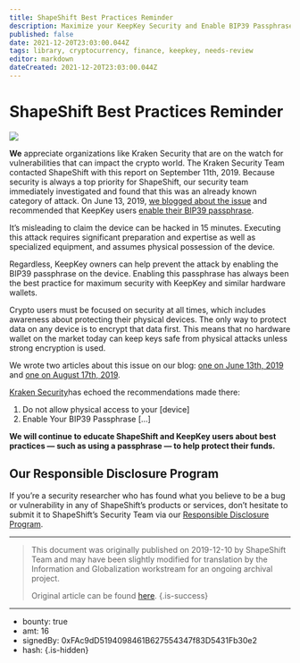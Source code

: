 ```yaml
---
title: ShapeShift Best Practices Reminder
description: Maximize your KeepKey Security and Enable BIP39 Passphrase.
published: false
date: 2021-12-20T23:03:00.044Z
tags: library, cryptocurrency, finance, keepkey, needs-review
editor: markdown
dateCreated: 2021-12-20T23:03:00.044Z
---
```


# ShapeShift Best Practices Reminder

![](https://assets.website-files.com/5e9a09610b7dce71f87f7f17/5e9a22e4cd7578f798c05cd1_5e996dbb692e5882365a35e4_0_DY7P5iEMC_Roen_j.png)

**We** appreciate organizations like Kraken Security that are on the watch for vulnerabilities that can impact the crypto world. The Kraken Security Team contacted ShapeShift with this report on September 11th, 2019. Because security is always a top priority for ShapeShift, our security team immediately investigated and found that this was an already known category of attack. On June 13, 2019, [we blogged about the issue](https://medium.com/shapeshift-stories/responding-to-ledgers-2019-breakingbitcoin-findings-4213849a4fb) and recommended that KeepKey users [enable their BIP39 passphrase](https://shapeshift.zendesk.com/hc/en-us/articles/360011101600-How-to-Enable-BIP39-Passphrase-in-the-ShapeShift-Platform).

It’s misleading to claim the device can be hacked in 15 minutes. Executing this attack requires significant preparation and expertise as well as specialized equipment, and assumes physical possession of the device.

Regardless, KeepKey owners can help prevent the attack by enabling the BIP39 passphrase on the device. Enabling this passphrase has always been the best practice for maximum security with KeepKey and similar hardware wallets.

Crypto users must be focused on security at all times, which includes awareness about protecting their physical devices. The only way to protect data on any device is to encrypt that data first. This means that no hardware wallet on the market today can keep keys safe from physical attacks unless strong encryption is used.

We wrote two articles about this issue on our blog: [one on June 13th, 2019](https://medium.com/shapeshift-stories/responding-to-ledgers-2019-breakingbitcoin-findings-4213849a4fb) and [one on August 17th, 2019](https://medium.com/shapeshift-stories/shapeshift-security-update-5b0dd45c93db).

[Kraken Security](https://blog.kraken.com/post/3245/flaw-found-in-keepkey-crypto-hardware-wallet/)has echoed the recommendations made there:

1. Do not allow physical access to your [device]
2. Enable Your BIP39 Passphrase […]<br/> 

**We will continue to educate ShapeShift and KeepKey users about best practices — such as using a passphrase — to help protect their funds.**

## Our Responsible Disclosure Program

If you’re a security researcher who has found what you believe to be a bug or vulnerability in any of ShapeShift’s products or services, don’t hesitate to submit it to ShapeShift’s Security Team via our [Responsible Disclosure Program](https://shapeshift.com/responsible-disclosure-program).

---

> This document was originally published on 2019-12-10 by ShapeShift Team and may have been slightly modified for translation by the Information and Globalization workstream for an ongoing archival project.
>
> Original article can be found [here](https://shapeshift.com/library/shapeshift-best-practices-reminder).
{.is-success}

---

- bounty: true
- amt: 16
- signedBy: 0xFAc9dD5194098461B627554347f83D5431Fb30e2
- hash: 
{.is-hidden}